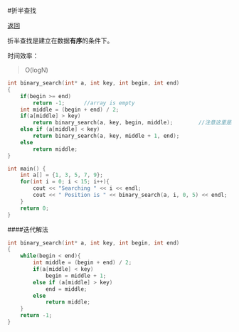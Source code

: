 ﻿#折半查找

[返回](https://github.com/zzzvvvxxxd/BuluCoding/blob/master/Search/index.md)

折半查找是建立在数据**有序**的条件下。  

时间效率：  
> O(logN)  


```C++
int binary_search(int* a, int key, int begin, int end)
{
    if(begin >= end)
        return -1;      //array is empty
    int middle = (begin + end) / 2;
    if(a[middle] > key)
        return binary_search(a, key, begin, middle);        //注意这里是middle
    else if (a[middle] < key)
        return binary_search(a, key, middle + 1, end);
    else
        return middle;
}

int main() {
    int a[] = {1, 3, 5, 7, 9};
    for(int i = 0; i < 15; i++){
        cout << "Searching " << i << endl;
        cout << " Position is " << binary_search(a, i, 0, 5) << endl;
    }
    return 0;
}

```

####迭代解法
```C++
int binary_search(int* a, int key, int begin, int end)
{
	while(begin < end){
		int middle = (begin + end) / 2;
		if(a[middle] < key)
			begin = middle + 1;
		else if (a[middle] > key)
			end = middle;
		else
			return middle;
	}
	return -1;
}
```